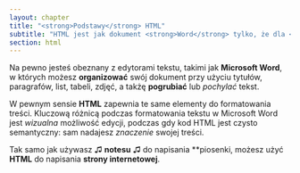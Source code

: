 ```yaml
---
layout: chapter
title: "<strong>Podstawy</strong> HTML"
subtitle: "HTML jest jak dokument <strong>Word</strong> tylko, że dla <strong>sieci</strong>"
section: html
---
```


Na pewno jesteś obeznany z edytorami tekstu, takimi jak **Microsoft <strong>Word</strong>**, w których możesz **organizować** swój dokument przy użyciu tytułów, paragrafów, list, tabeli, zdjęć, a takżę **pogrubiać** lub _pochylać_ tekst.

W pewnym sensie **HTML** zapewnia te same elementy do formatowania treści. Kluczową różnicą podczas formatowania tekstu w Microsoft Word jest _wizualna_ możliwość edycji, podczas gdy kod HTML jest czysto semantyczny: sam nadajesz _znaczenie_ swojej treści.

Tak samo jak używasz ♫ **notesu** ♫ do napisania **piosenki, możesz użyć **HTML** do napisania **strony internetowej**.
 